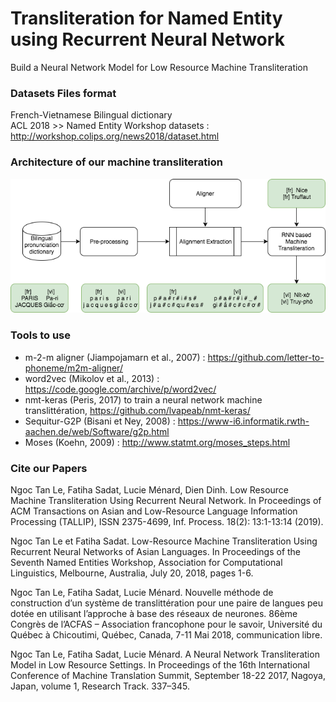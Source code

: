 # Transliteration for Named Entity using Recurrent Neural Network
Build a Neural Network Model for Low Resource Machine Transliteration

### Datasets Files format
French-Vietnamese Bilingual dictionary <br />
ACL 2018 >> Named Entity Workshop datasets : http://workshop.colips.org/news2018/dataset.html

### Architecture of our machine transliteration
![alt text](./image/Tallip_Diag_System.png)

### Tools to use
* m-2-m aligner (Jiampojamarn et al., 2007) : https://github.com/letter-to-phoneme/m2m-aligner/ <br />
* word2vec (Mikolov et al., 2013) : https://code.google.com/archive/p/word2vec/ <br />
* nmt-keras (Peris, 2017) to train a neural network machine translittération, https://github.com/lvapeab/nmt-keras/ <br />
* Sequitur-G2P (Bisani et Ney, 2008) : https://www-i6.informatik.rwth-aachen.de/web/Software/g2p.html <br />
* Moses (Koehn, 2009) : http://www.statmt.org/moses_steps.html 

### Cite our Papers
Ngoc Tan Le, Fatiha Sadat, Lucie Ménard, Dien Dinh. Low Resource Machine Transliteration Using Recurrent Neural Network. In Proceedings of ACM Transactions on Asian and Low-Resource Language Information Processing (TALLIP), ISSN 2375-4699, Inf. Process. 18(2): 13:1-13:14 (2019).

Ngoc Tan Le et Fatiha Sadat. Low-Resource Machine Transliteration Using Recurrent Neural Networks of Asian Languages. In Proceedings of the Seventh Named Entities Workshop, Association for Computational Linguistics, Melbourne, Australia, July 20, 2018, pages 1-6.

Ngoc Tan Le, Fatiha Sadat, Lucie Ménard. Nouvelle méthode de construction d’un système de translittération pour une paire de langues peu dotée en utilisant l’approche à base des réseaux de neurones. 86ème Congrès de l’ACFAS – Association francophone pour le savoir, Université du Québec à Chicoutimi, Québec, Canada, 7-11 Mai 2018, communication libre.

Ngoc Tan Le, Fatiha Sadat, Lucie Ménard. A Neural Network Transliteration Model in Low Resource Settings. In Proceedings of the 16th International Conference of Machine Translation Summit, September 18-22 2017, Nagoya, Japan, volume 1, Research Track. 337–345.
